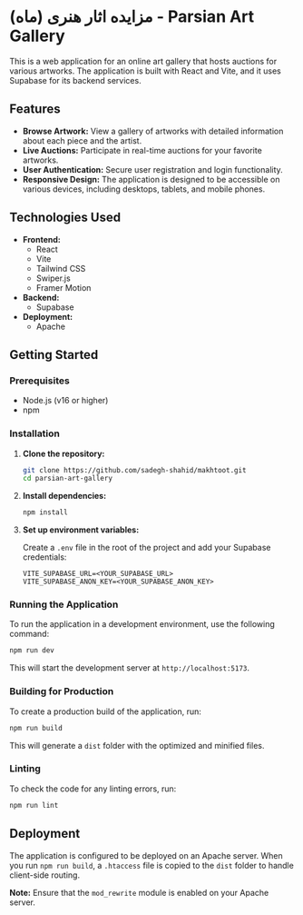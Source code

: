 # مزایده اثار هنری (ماه) - Parsian Art Gallery

This is a web application for an online art gallery that hosts auctions for various artworks. The application is built with React and Vite, and it uses Supabase for its backend services.

## Features

*   **Browse Artwork:** View a gallery of artworks with detailed information about each piece and the artist.
*   **Live Auctions:** Participate in real-time auctions for your favorite artworks.
*   **User Authentication:** Secure user registration and login functionality.
*   **Responsive Design:** The application is designed to be accessible on various devices, including desktops, tablets, and mobile phones.

## Technologies Used

*   **Frontend:**
    *   React
    *   Vite
    *   Tailwind CSS
    *   Swiper.js
    *   Framer Motion
*   **Backend:**
    *   Supabase
*   **Deployment:**
    *   Apache

## Getting Started

### Prerequisites

*   Node.js (v16 or higher)
*   npm

### Installation

1.  **Clone the repository:**
    ```bash
    git clone https://github.com/sadegh-shahid/makhtoot.git
    cd parsian-art-gallery
    ```
2.  **Install dependencies:**
    ```bash
    npm install
    ```
3.  **Set up environment variables:**

    Create a `.env` file in the root of the project and add your Supabase credentials:

    ```
    VITE_SUPABASE_URL=<YOUR_SUPABASE_URL>
    VITE_SUPABASE_ANON_KEY=<YOUR_SUPABASE_ANON_KEY>
    ```

### Running the Application

To run the application in a development environment, use the following command:

```bash
npm run dev
```

This will start the development server at `http://localhost:5173`.

### Building for Production

To create a production build of the application, run:

```bash
npm run build
```

This will generate a `dist` folder with the optimized and minified files.

### Linting

To check the code for any linting errors, run:

```bash
npm run lint
```

## Deployment

The application is configured to be deployed on an Apache server. When you run `npm run build`, a `.htaccess` file is copied to the `dist` folder to handle client-side routing.

**Note:** Ensure that the `mod_rewrite` module is enabled on your Apache server.
